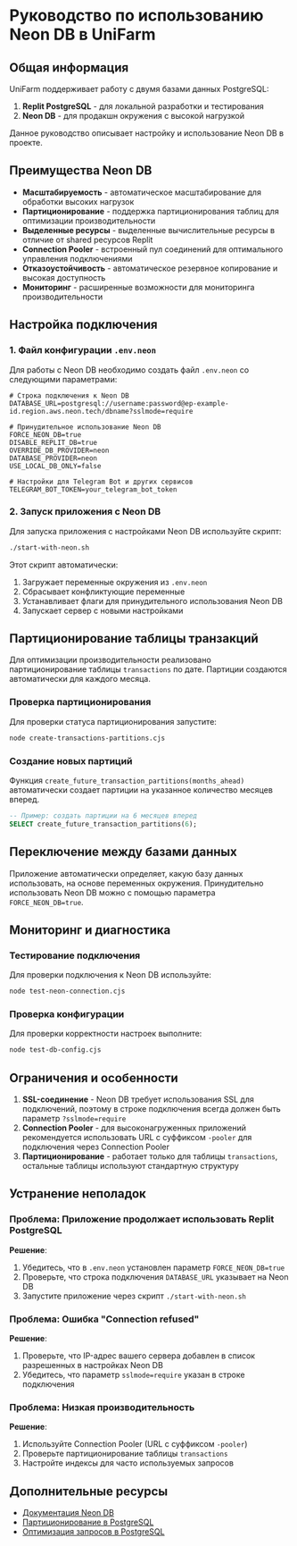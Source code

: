 # Руководство по использованию Neon DB в UniFarm

## Общая информация

UniFarm поддерживает работу с двумя базами данных PostgreSQL:

1. **Replit PostgreSQL** - для локальной разработки и тестирования
2. **Neon DB** - для продакшн окружения с высокой нагрузкой

Данное руководство описывает настройку и использование Neon DB в проекте.

## Преимущества Neon DB

- **Масштабируемость** - автоматическое масштабирование для обработки высоких нагрузок
- **Партиционирование** - поддержка партиционирования таблиц для оптимизации производительности
- **Выделенные ресурсы** - выделенные вычислительные ресурсы в отличие от shared ресурсов Replit
- **Connection Pooler** - встроенный пул соединений для оптимального управления подключениями
- **Отказоустойчивость** - автоматическое резервное копирование и высокая доступность
- **Мониторинг** - расширенные возможности для мониторинга производительности

## Настройка подключения

### 1. Файл конфигурации `.env.neon`

Для работы с Neon DB необходимо создать файл `.env.neon` со следующими параметрами:

```env
# Строка подключения к Neon DB
DATABASE_URL=postgresql://username:password@ep-example-id.region.aws.neon.tech/dbname?sslmode=require

# Принудительное использование Neon DB
FORCE_NEON_DB=true
DISABLE_REPLIT_DB=true
OVERRIDE_DB_PROVIDER=neon
DATABASE_PROVIDER=neon
USE_LOCAL_DB_ONLY=false

# Настройки для Telegram Bot и других сервисов
TELEGRAM_BOT_TOKEN=your_telegram_bot_token
```

### 2. Запуск приложения с Neon DB

Для запуска приложения с настройками Neon DB используйте скрипт:

```bash
./start-with-neon.sh
```

Этот скрипт автоматически:
1. Загружает переменные окружения из `.env.neon`
2. Сбрасывает конфликтующие переменные
3. Устанавливает флаги для принудительного использования Neon DB
4. Запускает сервер с новыми настройками

## Партиционирование таблицы транзакций

Для оптимизации производительности реализовано партиционирование таблицы `transactions` по дате. Партиции создаются автоматически для каждого месяца.

### Проверка партиционирования

Для проверки статуса партиционирования запустите:

```bash
node create-transactions-partitions.cjs
```

### Создание новых партиций

Функция `create_future_transaction_partitions(months_ahead)` автоматически создает партиции на указанное количество месяцев вперед. 

```sql
-- Пример: создать партиции на 6 месяцев вперед
SELECT create_future_transaction_partitions(6);
```

## Переключение между базами данных

Приложение автоматически определяет, какую базу данных использовать, на основе переменных окружения. Принудительно использовать Neon DB можно с помощью параметра `FORCE_NEON_DB=true`.

## Мониторинг и диагностика

### Тестирование подключения

Для проверки подключения к Neon DB используйте:

```bash
node test-neon-connection.cjs
```

### Проверка конфигурации

Для проверки корректности настроек выполните:

```bash
node test-db-config.cjs
```

## Ограничения и особенности

1. **SSL-соединение** - Neon DB требует использования SSL для подключений, поэтому в строке подключения всегда должен быть параметр `?sslmode=require`
2. **Connection Pooler** - для высоконагруженных приложений рекомендуется использовать URL с суффиксом `-pooler` для подключения через Connection Pooler
3. **Партиционирование** - работает только для таблицы `transactions`, остальные таблицы используют стандартную структуру

## Устранение неполадок

### Проблема: Приложение продолжает использовать Replit PostgreSQL

**Решение**:
1. Убедитесь, что в `.env.neon` установлен параметр `FORCE_NEON_DB=true`
2. Проверьте, что строка подключения `DATABASE_URL` указывает на Neon DB
3. Запустите приложение через скрипт `./start-with-neon.sh`

### Проблема: Ошибка "Connection refused"

**Решение**:
1. Проверьте, что IP-адрес вашего сервера добавлен в список разрешенных в настройках Neon DB
2. Убедитесь, что параметр `sslmode=require` указан в строке подключения

### Проблема: Низкая производительность

**Решение**:
1. Используйте Connection Pooler (URL с суффиксом `-pooler`)
2. Проверьте партиционирование таблицы `transactions`
3. Настройте индексы для часто используемых запросов

## Дополнительные ресурсы

- [Документация Neon DB](https://neon.tech/docs/)
- [Партиционирование в PostgreSQL](https://www.postgresql.org/docs/current/ddl-partitioning.html)
- [Оптимизация запросов в PostgreSQL](https://www.postgresql.org/docs/current/performance-tips.html)